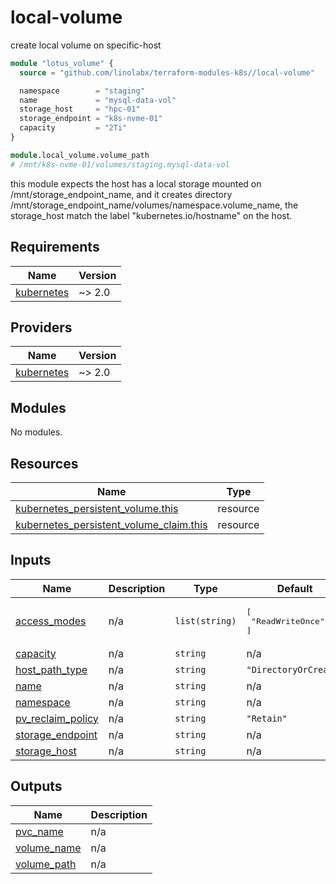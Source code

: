 # local-volume

create local volume on specific-host

```tf
module "lotus_volume" {
  source = "github.com/linolabx/terraform-modules-k8s//local-volume"

  namespace        = "staging"
  name             = "mysql-data-vol"
  storage_host     = "hpc-01"
  storage_endpoint = "k8s-nvme-01"
  capacity         = "2Ti"
}

module.local_volume.volume_path
# /mnt/k8s-nvme-01/volumes/staging.mysql-data-vol
```

this module expects the host has a local storage mounted on /mnt/storage_endpoint_name, and it creates directory /mnt/storage_endpoint_name/volumes/namespace.volume_name, the storage_host match the label "kubernetes.io/hostname" on the host.

## Requirements

| Name                                                                        | Version |
| --------------------------------------------------------------------------- | ------- |
| <a name="requirement_kubernetes"></a> [kubernetes](#requirement_kubernetes) | ~> 2.0  |

## Providers

| Name                                                                  | Version |
| --------------------------------------------------------------------- | ------- |
| <a name="provider_kubernetes"></a> [kubernetes](#provider_kubernetes) | ~> 2.0  |

## Modules

No modules.

## Resources

| Name                                                                                                                                                  | Type     |
| ----------------------------------------------------------------------------------------------------------------------------------------------------- | -------- |
| [kubernetes_persistent_volume.this](https://registry.terraform.io/providers/hashicorp/kubernetes/latest/docs/resources/persistent_volume)             | resource |
| [kubernetes_persistent_volume_claim.this](https://registry.terraform.io/providers/hashicorp/kubernetes/latest/docs/resources/persistent_volume_claim) | resource |

## Inputs

| Name                                                                                 | Description | Type           | Default                               | Required |
| ------------------------------------------------------------------------------------ | ----------- | -------------- | ------------------------------------- | :------: |
| <a name="input_access_modes"></a> [access_modes](#input_access_modes)                | n/a         | `list(string)` | <pre>[<br> "ReadWriteOnce"<br>]</pre> |    no    |
| <a name="input_capacity"></a> [capacity](#input_capacity)                            | n/a         | `string`       | n/a                                   |   yes    |
| <a name="input_host_path_type"></a> [host_path_type](#input_host_path_type)          | n/a         | `string`       | `"DirectoryOrCreate"`                 |    no    |
| <a name="input_name"></a> [name](#input_name)                                        | n/a         | `string`       | n/a                                   |   yes    |
| <a name="input_namespace"></a> [namespace](#input_namespace)                         | n/a         | `string`       | n/a                                   |   yes    |
| <a name="input_pv_reclaim_policy"></a> [pv_reclaim_policy](#input_pv_reclaim_policy) | n/a         | `string`       | `"Retain"`                            |    no    |
| <a name="input_storage_endpoint"></a> [storage_endpoint](#input_storage_endpoint)    | n/a         | `string`       | n/a                                   |   yes    |
| <a name="input_storage_host"></a> [storage_host](#input_storage_host)                | n/a         | `string`       | n/a                                   |   yes    |

## Outputs

| Name                                                                 | Description |
| -------------------------------------------------------------------- | ----------- |
| <a name="output_pvc_name"></a> [pvc_name](#output_pvc_name)          | n/a         |
| <a name="output_volume_name"></a> [volume_name](#output_volume_name) | n/a         |
| <a name="output_volume_path"></a> [volume_path](#output_volume_path) | n/a         |
